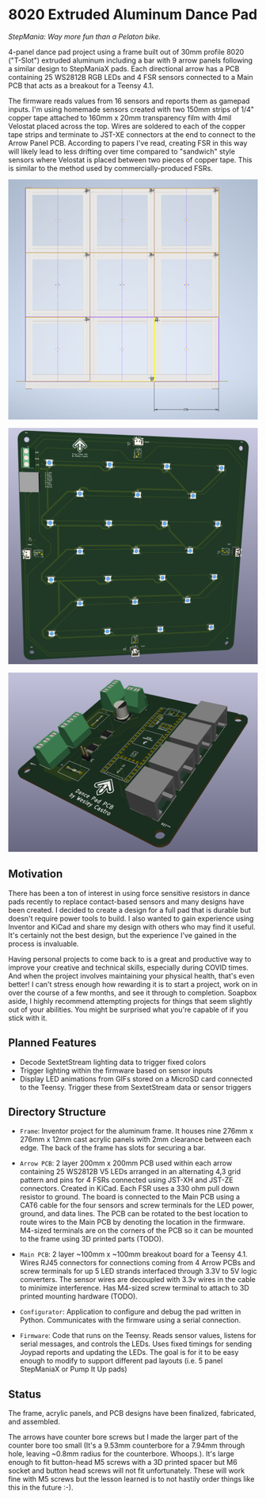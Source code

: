 # 8020 Extruded Aluminum Dance Pad

*StepMania: Way more fun than a Pelaton bike.*

4-panel dance pad project using a frame built out of 30mm profile 8020
("T-Slot") extruded aluminum including a bar with 9 arrow panels following a
similar design to StepManiaX pads. Each directional arrow has a PCB containing
25 WS2812B RGB LEDs and 4 FSR sensors connected to a Main PCB that acts as a
breakout for a Teensy 4.1.

The firmware reads values from 16 sensors and reports them as gamepad inputs.
I'm using homemade sensors created with two 150mm strips of 1/4" copper tape
attached to 160mm x 20mm transparency film with 4mil Velostat placed across the
top. Wires are soldered to each of the copper tape strips and terminate to
JST-XE connectors at the end to connect to the Arrow Panel PCB. According to
papers I've read, creating FSR in this way will likely lead to less drifting
over time compared to "sandwich" style sensors where Velostat is placed between
two pieces of copper tape. This is similar to the method used by
commercially-produced FSRs.

![Frame](Images/Frame.png)

![Arrow Panel PCB](Images/ArrowPanelPCB.png)

![Main PCB](Images/MainPCB.png)

## Motivation

There has been a ton of interest in using force sensitive resistors in dance
pads recently to replace contact-based sensors and many designs have been
created. I decided to create a design for a full pad that is durable but doesn't
require power tools to build. I also wanted to gain experience using Inventor
and KiCad and share my design with others who may find it useful. It's certainly
not the best design, but the experience I've gained in the process is
invaluable.

Having personal projects to come back to is a great and productive way to
improve your creative and technical skills, especially during COVID times. And
when the project involves maintaining your physical health, that's even better! I
can't stress enough how rewarding it is to start a project, work on in over the
course of a few months, and see it through to completion. Soapbox aside, I
highly recommend attempting projects for things that seem slightly out of your
abilities. You might be surprised what you're capable of if you stick with it.

## Planned Features

* Decode SextetStream lighting data to trigger fixed colors
* Trigger lighting within the firmware based on sensor inputs
* Display LED animations from GIFs stored on a MicroSD card connected to the
  Teensy. Trigger these from SextetStream data or sensor triggers

## Directory Structure

* `Frame`: Inventor project for the aluminum frame. It houses nine 276mm x 276mm
  x 12mm cast acrylic panels with 2mm clearance between each edge. The back of
  the frame has slots for securing a bar.

* `Arrow PCB`: 2 layer 200mm x 200mm PCB used within each arrow containing 25
  WS2812B V5 LEDs arranged in an alternating 4,3 grid pattern and pins for 4
  FSRs connected using JST-XH and JST-ZE connectors. Created in KiCad. Each FSR
  uses a 330 ohm pull down resistor to ground. The board is connected to the
  Main PCB using a CAT6 cable for the four sensors and screw terminals for the
  LED power, ground, and data lines. The PCB can be rotated to the best location
  to route wires to the Main PCB by denoting the location in the firmware.
  M4-sized terminals are on the corners of the PCB so it can be mounted to the
  frame using 3D printed parts (TODO).

* `Main PCB`: 2 layer ~100mm x ~100mm breakout board for a Teensy 4.1. Wires
  RJ45 connectors for connections coming from 4 Arrow PCBs and screw terminals
  for up 5 LED strands interfaced through 3.3V to 5V logic converters. The
  sensor wires are decoupled with 3.3v wires in the cable to minimize
  interference. Has M4-sized screw terminal to attach to 3D printed mounting
  hardware (TODO).

* `Configurator`: Application to configure and debug the pad written in Python.
  Communicates with the firmware using a serial connection.

* `Firmware`: Code that runs on the Teensy. Reads sensor values, listens for
  serial messages, and controls the LEDs. Uses fixed timings for sending Joypad
  reports and updating the LEDs. The goal is for it to be easy enough to modify
  to support different pad layouts (i.e. 5 panel StepManiaX or Pump It Up pads)

## Status

The frame, acrylic panels, and PCB designs have been finalized, fabricated, and
assembled.

The arrows have counter bore screws but I made the larger part of the counter
bore too small (It's a 9.53mm counterbore for a 7.94mm through hole, leaving
~0.8mm radius for the counterbore. Whoops.). It's large enough to fit
button-head M5 screws with a 3D printed spacer but M6 socket and button head
screws will not fit unfortunately. These will work fine with M5 screws but the
lesson learned is to not hastily order things like this in the future :-).
